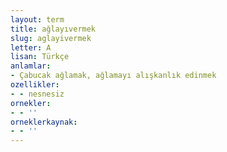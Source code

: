 ```yaml
---
layout: term
title: ağlayıvermek
slug: aglayivermek
letter: A
lisan: Türkçe
anlamlar:
- Çabucak ağlamak, ağlamayı alışkanlık edinmek
ozellikler:
- - nesnesiz
ornekler:
- - ''
orneklerkaynak:
- - ''
---
```

